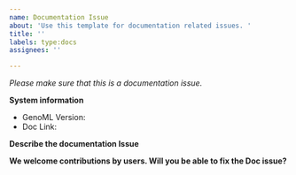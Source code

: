 ```yaml
---
name: Documentation Issue
about: 'Use this template for documentation related issues. '
title: ''
labels: type:docs
assignees: ''

---
```


<em>Please make sure that this is a documentation issue.</em>


**System information**
- GenoML Version:
- Doc Link:


**Describe the documentation Issue**

**We welcome contributions by users. Will you be able to fix the Doc issue?**
